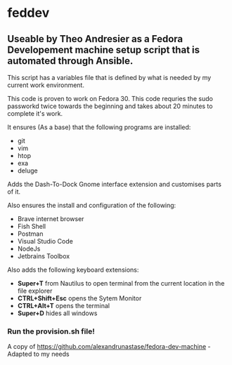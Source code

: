 # feddev
## Useable by Theo Andresier as a Fedora Developement machine setup script that is automated through Ansible. 

This script has a variables file that is defined by what is needed by my current work environment.

This code is proven to work on Fedora 30. This code requries the sudo passworkd twice towards the beginning and takes about 20 minutes to complete it's work.

It ensures (As a base) that the following programs are installed:

- git
- vim
- htop
- exa
- deluge

Adds the Dash-To-Dock Gnome interface extension and customises parts of it.

Also ensures the install and configuration of the following:

- Brave internet browser
- Fish Shell
- Postman
- Visual Studio Code
- NodeJs
- Jetbrains Toolbox

Also adds the following keyboard extensions:
- **Super+T** from Nautilus to open terminal from the current location in the file explorer
- **CTRL+Shift+Esc** opens the Sytem Monitor
- **CTRL+Alt+T** opens the terminal
- **Super+D** hides all windows

### Run the provision.sh file!


A copy of https://github.com/alexandrunastase/fedora-dev-machine - Adapted to my needs
